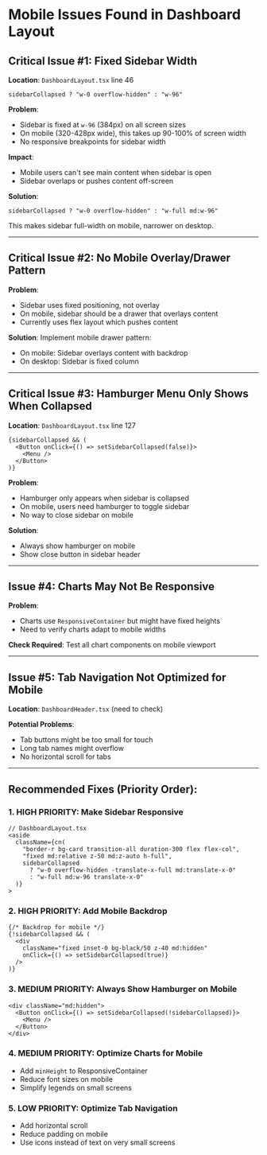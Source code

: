 # Mobile Issues Found in Dashboard Layout

## Critical Issue #1: Fixed Sidebar Width

**Location**: `DashboardLayout.tsx` line 46

```tsx
sidebarCollapsed ? "w-0 overflow-hidden" : "w-96"
```

**Problem**: 
- Sidebar is fixed at `w-96` (384px) on all screen sizes
- On mobile (320-428px wide), this takes up 90-100% of screen width
- No responsive breakpoints for sidebar width

**Impact**: 
- Mobile users can't see main content when sidebar is open
- Sidebar overlaps or pushes content off-screen

**Solution**:
```tsx
sidebarCollapsed ? "w-0 overflow-hidden" : "w-full md:w-96"
```
This makes sidebar full-width on mobile, narrower on desktop.

---

## Critical Issue #2: No Mobile Overlay/Drawer Pattern

**Problem**:
- Sidebar uses fixed positioning, not overlay
- On mobile, sidebar should be a drawer that overlays content
- Currently uses flex layout which pushes content

**Solution**: 
Implement mobile drawer pattern:
- On mobile: Sidebar overlays content with backdrop
- On desktop: Sidebar is fixed column

---

## Critical Issue #3: Hamburger Menu Only Shows When Collapsed

**Location**: `DashboardLayout.tsx` line 127

```tsx
{sidebarCollapsed && (
  <Button onClick={() => setSidebarCollapsed(false)}>
    <Menu />
  </Button>
)}
```

**Problem**:
- Hamburger only appears when sidebar is collapsed
- On mobile, users need hamburger to toggle sidebar
- No way to close sidebar on mobile

**Solution**:
- Always show hamburger on mobile
- Show close button in sidebar header

---

## Issue #4: Charts May Not Be Responsive

**Problem**:
- Charts use `ResponsiveContainer` but might have fixed heights
- Need to verify charts adapt to mobile widths

**Check Required**: Test all chart components on mobile viewport

---

## Issue #5: Tab Navigation Not Optimized for Mobile

**Location**: `DashboardHeader.tsx` (need to check)

**Potential Problems**:
- Tab buttons might be too small for touch
- Long tab names might overflow
- No horizontal scroll for tabs

---

## Recommended Fixes (Priority Order):

### 1. HIGH PRIORITY: Make Sidebar Responsive
```tsx
// DashboardLayout.tsx
<aside
  className={cn(
    "border-r bg-card transition-all duration-300 flex flex-col",
    "fixed md:relative z-50 md:z-auto h-full",
    sidebarCollapsed 
      ? "w-0 overflow-hidden -translate-x-full md:translate-x-0" 
      : "w-full md:w-96 translate-x-0"
  )}
>
```

### 2. HIGH PRIORITY: Add Mobile Backdrop
```tsx
{/* Backdrop for mobile */}
{!sidebarCollapsed && (
  <div 
    className="fixed inset-0 bg-black/50 z-40 md:hidden"
    onClick={() => setSidebarCollapsed(true)}
  />
)}
```

### 3. MEDIUM PRIORITY: Always Show Hamburger on Mobile
```tsx
<div className="md:hidden">
  <Button onClick={() => setSidebarCollapsed(!sidebarCollapsed)}>
    <Menu />
  </Button>
</div>
```

### 4. MEDIUM PRIORITY: Optimize Charts for Mobile
- Add `minHeight` to ResponsiveContainer
- Reduce font sizes on mobile
- Simplify legends on small screens

### 5. LOW PRIORITY: Optimize Tab Navigation
- Add horizontal scroll
- Reduce padding on mobile
- Use icons instead of text on very small screens

